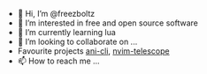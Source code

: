 - 👋 Hi, I’m @freezboltz
- 👀 I’m interested in free and open source software
- 🌱 I’m currently learning lua
- 💞️ I’m looking to collaborate on ...
- Favourite projects [ani-cli](https://github.com/pystardust/ani-cli), [nvim-telescope](https://github.com/nvim-telescope/telescope.nvim)
- 📫 How to reach me ...

<!---
freezboltz/freezboltz is a ✨ special ✨ repository because its `README.md` (this file) appears on your GitHub profile.
You can click the Preview link to take a look at your changes.
--->
